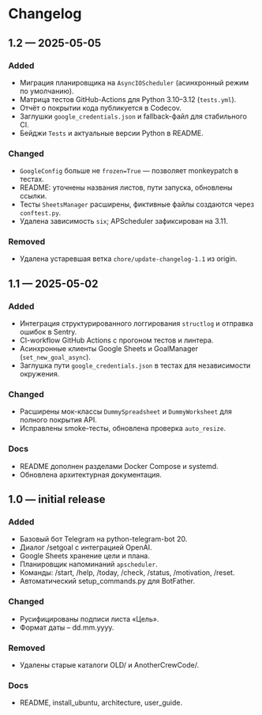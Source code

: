 # Changelog

## 1.2 — 2025-05-05

### Added
* Миграция планировщика на `AsyncIOScheduler` (асинхронный режим по умолчанию).
* Матрица тестов GitHub-Actions для Python 3.10–3.12 (`tests.yml`).
* Отчёт о покрытии кода публикуется в Codecov.
* Заглушки `google_credentials.json` и fallback-файл для стабильного CI.
* Бейджи `Tests` и актуальные версии Python в README.

### Changed
* `GoogleConfig` больше не `frozen=True` — позволяет monkeypatch в тестах.
* README: уточнены названия листов, пути запуска, обновлены ссылки.
* Тесты `SheetsManager` расширены, фиктивные файлы создаются через `conftest.py`.
* Удалена зависимость `six`; APScheduler зафиксирован на 3.11.

### Removed
* Удалена устаревшая ветка `chore/update-changelog-1.1` из origin.

## 1.1 — 2025-05-02

### Added
* Интеграция структурированного логгирования `structlog` и отправка ошибок в Sentry.
* CI-workflow GitHub Actions с прогоном тестов и линтера.
* Асинхронные клиенты Google Sheets и GoalManager (`set_new_goal_async`).
* Заглушка пути `google_credentials.json` в тестах для независимости окружения.

### Changed
* Расширены мок-классы `DummySpreadsheet` и `DummyWorksheet` для полного покрытия API.
* Исправлены smoke-тесты, обновлена проверка `auto_resize`.

### Docs
* README дополнен разделами Docker Compose и systemd.
* Обновлена архитектурная документация.

## 1.0 — initial release

### Added
* Базовый бот Telegram на python-telegram-bot 20.
* Диалог /setgoal с интеграцией OpenAI.
* Google Sheets хранение цели и плана.
* Планировщик напоминаний `apscheduler`.
* Команды: /start, /help, /today, /check, /status, /motivation, /reset.
* Автоматический setup_commands.py для BotFather.

### Changed
* Русифицированы подписи листа «Цель».
* Формат даты – dd.mm.yyyy.

### Removed
* Удалены старые каталоги OLD/ и AnotherCrewCode/.

### Docs
* README, install_ubuntu, architecture, user_guide. 